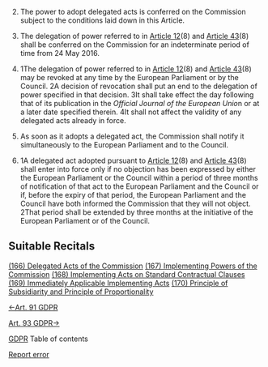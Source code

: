 


2. The power to adopt delegated acts is conferred on the Commission subject to the conditions laid down in this Article.

4. The delegation of power referred to in [Article 12](https://gdpr-info.eu/art-12-gdpr/)(8) and [Article 43](https://gdpr-info.eu/art-43-gdpr/)(8) shall be conferred on the Commission for an indeterminate period of time from 24 May 2016.

6. 1The delegation of power referred to in [Article 12](https://gdpr-info.eu/art-12-gdpr/)(8) and [Article 43](https://gdpr-info.eu/art-43-gdpr/)(8) may be revoked at any time by the European Parliament or by the Council. 2A decision of revocation shall put an end to the delegation of power specified in that decision. 3It shall take effect the day following that of its publication in the *Official Journal of the European Unio*n or at a later date specified therein. 4It shall not affect the validity of any delegated acts already in force.

8. As soon as it adopts a delegated act, the Commission shall notify it simultaneously to the European Parliament and to the Council.

10. 1A delegated act adopted pursuant to [Article 12](https://gdpr-info.eu/art-12-gdpr/)(8) and [Article 43](https://gdpr-info.eu/art-43-gdpr/)(8) shall enter into force only if no objection has been expressed by either the European Parliament or the Council within a period of three months of notification of that act to the European Parliament and the Council or if, before the expiry of that period, the European Parliament and the Council have both informed the Commission that they will not object. 2That period shall be extended by three months at the initiative of the European Parliament or of the Council.




## Suitable Recitals



[(166) Delegated Acts of the Commission](https://gdpr-info.eu/recitals/no-166/)
[(167) Implementing Powers of the Commission](https://gdpr-info.eu/recitals/no-167/)
[(168) Implementing Acts on Standard Contractual Clauses](https://gdpr-info.eu/recitals/no-168/)
[(169) Immediately Applicable Implementing Acts](https://gdpr-info.eu/recitals/no-169/)
[(170) Principle of Subsidiarity and Principle of Proportionality](https://gdpr-info.eu/recitals/no-170/)




[←Art. 91 GDPR](https://gdpr-info.eu/art-91-gdpr/ "Art. 91 GDPR - Existing data protection rules of churches and religious associations")


[Art. 93 GDPR→](https://gdpr-info.eu/art-93-gdpr/ "Art. 93 GDPR - Committee procedure")



[GDPR](https://gdpr-info.eu)
Table of contents


[Report error](https://gdpr-info.eu/gf/?TB_iframe=true&height=306 "Your message")

